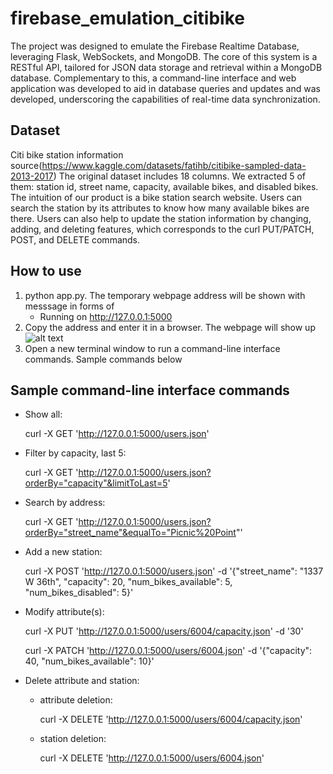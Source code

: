# firebase_emulation_citibike
The project was designed to emulate the Firebase Realtime Database, leveraging Flask, WebSockets, and MongoDB. The core of this system is a RESTful API, tailored for JSON data storage and retrieval within a MongoDB database. Complementary to this, a command-line interface and web application was developed to aid in database queries and updates and was developed, underscoring the capabilities of real-time data synchronization. 

## Dataset
Citi bike station information source(https://www.kaggle.com/datasets/fatihb/citibike-sampled-data-2013-2017)
The original dataset includes 18 columns. We extracted 5 of them: station id, street name, capacity, available bikes, and disabled bikes. The intuition of our product is a bike station search website. Users can search the station by its attributes to know how many available bikes are there. Users can also help to update the station information by changing, adding, and deleting features, which corresponds to the curl PUT/PATCH, POST, and DELETE commands. 

## How to use
1. python app.py. The temporary webpage address will be shown with messsage in forms of 
    * Running on http://127.0.0.1:5000 
2. Copy the address and enter it in a browser. The webpage will show up
![alt text](http://url/to/img.png)
3. Open a new terminal window to run a command-line interface commands. Sample commands below


## Sample command-line interface commands
- Show all: 

    curl -X GET 'http://127.0.0.1:5000/users.json'
- Filter by capacity, last 5: 

    curl -X GET 'http://127.0.0.1:5000/users.json?orderBy="capacity"&limitToLast=5'
- Search by address: 
 
    curl -X GET 'http://127.0.0.1:5000/users.json?orderBy="street_name"&equalTo="Picnic%20Point"'
- Add a new station:

    curl -X POST 'http://127.0.0.1:5000/users.json' -d '{"street_name": "1337 W 36th", "capacity": 20, "num_bikes_available": 5, "num_bikes_disabled": 5}'
- Modify attribute(s):

    curl -X PUT 'http://127.0.0.1:5000/users/6004/capacity.json' -d '30'

    curl -X PATCH 'http://127.0.0.1:5000/users/6004.json' -d '{"capacity": 40, "num_bikes_available": 10}'
- Delete attribute and station: 
    - attribute deletion:
    
        curl -X DELETE 'http://127.0.0.1:5000/users/6004/capacity.json'


    - station deletion:
        
        curl -X DELETE 'http://127.0.0.1:5000/users/6004.json'



        
        
        




